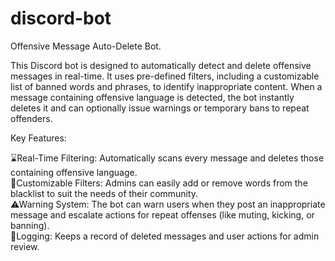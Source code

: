 # discord-bot
Offensive Message Auto-Delete Bot.

This Discord bot is designed to automatically detect and delete offensive messages in real-time. It uses pre-defined filters, including a customizable list of banned words and phrases, to identify inappropriate content. When a message containing offensive language is detected, the bot instantly deletes it and can optionally issue warnings or temporary bans to repeat offenders.

Key Features:

⌛Real-Time Filtering: Automatically scans every message and deletes those containing offensive language.<br />
🎨Customizable Filters: Admins can easily add or remove words from the blacklist to suit the needs of their community.<br />
⚠Warning System: The bot can warn users when they post an inappropriate message and escalate actions for repeat offenses (like muting, kicking, or banning).<br />
📝Logging: Keeps a record of deleted messages and user actions for admin review.<br />
